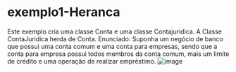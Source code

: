 # exemplo1-Heranca
Este exemplo cria uma classe Conta e uma classe Contajuridica. A Classe ContaJuridica herda de Conta.
Enunciado:
Suponha um negócio de banco que possui uma conta comum e uma conta para empresas, sendo que a conta para empresa possui todos membros da conta comum, mais um limite de crédito e uma operação de realizar empréstimo.
![image](https://user-images.githubusercontent.com/121556606/223598405-50ac2925-536a-48f8-b928-8644e6c59553.png)
